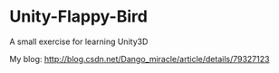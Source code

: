 # Unity-Flappy-Bird
A small exercise for learning Unity3D  


My blog: http://blog.csdn.net/Dango_miracle/article/details/79327123
